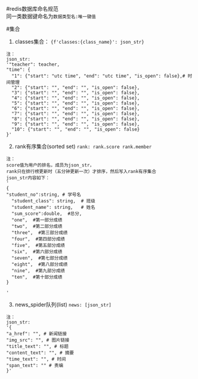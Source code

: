 #redis数据库命名规范<br>
同一类数据键命名为`数据类型名:唯一键值`<br>

#集合
1. classes集合：
`{f'classes:{class_name}': json_str}`
```
注：
json_str:
'"teacher": teacher, 
"time": {
  "1": {"start": "utc time", "end": "utc time", "is_open": false},# 时间管理
  "2": {"start": "", "end": "", "is_open": false},
  "3": {"start": "", "end": "", "is_open": false},
  "4": {"start": "", "end": "", "is_open": false},
  "5": {"start": "", "end": "", "is_open": false},
  "6": {"start": "", "end": "", "is_open": false},
  "7": {"start": "", "end": "", "is_open": false},
  "8": {"start": "", "end": "", "is_open": false},
  "9": {"start": "", "end": "", "is_open": false},
  "10": {"start": "", "end": "", "is_open": false}
}'
```
2. rank有序集合(sorted set)
`rank: rank.score rank.member`
```
注：
score值为用户的排名，成员为json_str，
rank只在排行榜更新时（五分钟更新一次）才排序，然后写入rank有序集合
json_str内容如下：
'
{
"student_no":string, # 学号名
  "student_class": string,	# 班级
  "student_name": string,	# 姓名
  "sum_score":double,  #总分,
  "one",  #第一部分成绩
  "two",  #第二部分成绩
  "three",  #第三部分成绩
  "four",  #第四部分成绩
  "five",  #第五部分成绩
  "six",  #第六部分成绩
  "seven",  #第七部分成绩
  "eight",  #第八部分成绩
  "nine",  #第九部分成绩
  "ten",  #第十部分成绩
}

'
```
3. news_spider队列(list)
`news: [json_str]`
```
注：
json_str:
'{
"a_href": "", # 新闻链接
"img_src": "", # 图片链接
"title_text": "", # 标题
"content_text": "", # 摘要
"time_text": "", # 时间
"span_text": "" # 责编
}'
```